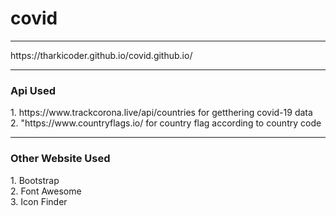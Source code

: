 # covid
<hr>
https://tharkicoder.github.io/covid.github.io/
<hr>
<h3>Api Used</h3>
1. https://www.trackcorona.live/api/countries for getthering covid-19 data<br>
2. "https://www.countryflags.io/ for country flag according to country code
<hr>
<h3>Other Website Used</h3>
1. Bootstrap<br>
2. Font Awesome<br>
3. Icon Finder
